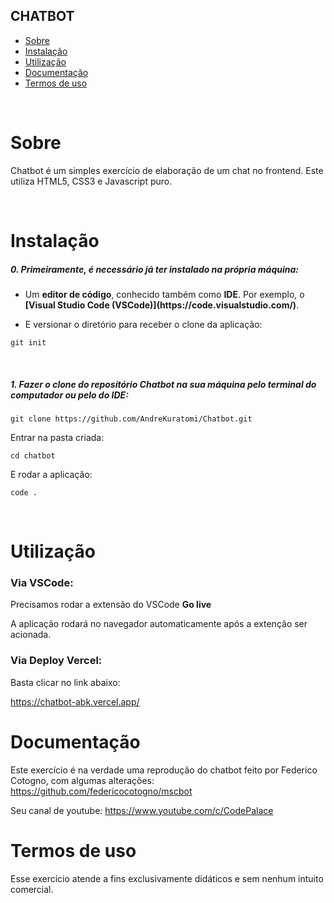 ## CHATBOT

- [Sobre](#sobre)
- [Instalação](#instalação)
- [Utilização](#utilização)
- [Documentação](#documentação)
- [Termos de uso](#termos-de-uso)

<br>

# Sobre

<p>Chatbot é um simples exercício de elaboração de um chat no frontend. Este utiliza HTML5, CSS3 e Javascript puro.</p>
<br>

# Instalação

<h5>0. Primeiramente, é necessário já ter instalado na própria máquina:</h5>

- <p> Um <b>editor de código</b>, conhecido também como <b>IDE</b>. Por exemplo, o <b>[Visual Studio Code (VSCode)](https://code.visualstudio.com/)</b>.</p>

- <p> E versionar o diretório para receber o clone da aplicação:</p>

```
git init
```

<br>
<h5>1. Fazer o clone do reposítório <strong>Chatbot</strong> na sua máquina pelo terminal do computador ou pelo do IDE:</h5>

```
git clone https://github.com/AndreKuratomi/Chatbot.git
```

<p>Entrar na pasta criada:</p>

```
cd chatbot
```

<p>E rodar a aplicação:</p>

```
code .
```

<br>

# Utilização

<h3>Via VSCode:</h3>

<p>Precisamos rodar a extensão do VSCode <b>Go live</b></p>

<p>A aplicação rodará no navegador automaticamente após a extenção ser acionada.</p>

<h3>Via Deploy Vercel:</h3>

<p>Basta clicar no link abaixo:</p>

https://chatbot-abk.vercel.app/

# Documentação

Este exercício é na verdade uma reprodução do chatbot feito por Federico Cotogno, com algumas alterações:
https://github.com/federicocotogno/mscbot

Seu canal de youtube:
https://www.youtube.com/c/CodePalace

# Termos de uso

Esse exercício atende a fins exclusivamente didáticos e sem nenhum intuito comercial.
